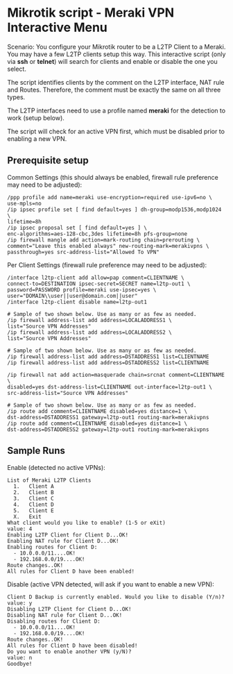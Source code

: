 # Mikrotik script - Meraki VPN Interactive Menu

Scenario:
You configure your Mikrotik router to be a L2TP Client to a Meraki. You may
have a few L2TP clients setup this way. This interactive script (only
via **ssh** or **telnet**) will search for clients and enable or disable the
one you select.

The script identifies clients by the comment on the L2TP interface, NAT rule
and Routes. Therefore, the comment must be exactly the same on all three types.

The L2TP interfaces need to use a profile named **meraki** for the detection
to work (setup below).

The script will check for an active VPN first, which must be disabled prior
to enabling a new VPN.

## Prerequisite setup
Common Settings (this should always be enabled, firewall rule preference may
  need to be adjusted):

    /ppp profile add name=meraki use-encryption=required use-ipv6=no \
    use-mpls=no
    /ip ipsec profile set [ find default=yes ] dh-group=modp1536,modp1024 \
    lifetime=8h
    /ip ipsec proposal set [ find default=yes ] \
    enc-algorithms=aes-128-cbc,3des lifetime=8h pfs-group=none
    /ip firewall mangle add action=mark-routing chain=prerouting \
    comment="Leave this enabled always" new-routing-mark=merakivpns \
    passthrough=yes src-address-list="Allowed To VPN"

Per Client Settings (firewall rule preference may need to be adjusted):

    /interface l2tp-client add allow=pap comment=CLIENTNAME \
    connect-to=DESTINATION ipsec-secret=SECRET name=l2tp-out1 \
    password=PASSWORD profile=meraki use-ipsec=yes \
    user="DOMAIN\\user||user@domain.com||user"
    /interface l2tp-client disable name=l2tp-out1

    # Sample of two shown below. Use as many or as few as needed.
    /ip firewall address-list add address=LOCALADDRESS1 \
    list="Source VPN Addresses"
    /ip firewall address-list add address=LOCALADDRESS2 \
    list="Source VPN Addresses"

    # Sample of two shown below. Use as many or as few as needed.
    /ip firewall address-list add address=DSTADDRESS1 list=CLIENTNAME
    /ip firewall address-list add address=DSTADDRESS2 list=CLIENTNAME

    /ip firewall nat add action=masquerade chain=srcnat comment=CLIENTNAME \
    disabled=yes dst-address-list=CLIENTNAME out-interface=l2tp-out1 \
    src-address-list="Source VPN Addresses"

    # Sample of two shown below. Use as many or as few as needed.
    /ip route add comment=CLIENTNAME disabled=yes distance=1 \
    dst-address=DSTADDRESS1 gateway=l2tp-out1 routing-mark=merakivpns
    /ip route add comment=CLIENTNAME disabled=yes distance=1 \
    dst-address=DSTADDRESS2 gateway=l2tp-out1 routing-mark=merakivpns

## Sample Runs
Enable (detected no active VPNs):

    List of Meraki L2TP Clients
      1.   Client A
      2.   Client B
      3.   Client C
      4.   Client D
      5.   Client E
      X.   Exit
    What client would you like to enable? (1-5 or eXit)
    value: 4
    Enabling L2TP Client for Client D...OK!
    Enabling NAT rule for Client D...OK!
    Enabling routes for Client D:
      - 10.0.0.0/11....OK!
      - 192.168.0.0/19....OK!
    Route changes..OK!
    All rules for Client D have been enabled!

Disable (active VPN detected, will ask if you want to enable a new VPN):

    Client D Backup is currently enabled. Would you like to disable (Y/n)?
    value: y
    Disabling L2TP Client for Client D...OK!
    Disabling NAT rule for Client D...OK!
    Disabling routes for Client D:
      - 10.0.0.0/11....OK!
      - 192.168.0.0/19....OK!
    Route changes..OK!
    All rules for Client D have been disabled!
    Do you want to enable another VPN (y/N)?
    value: n
    Goodbye!
